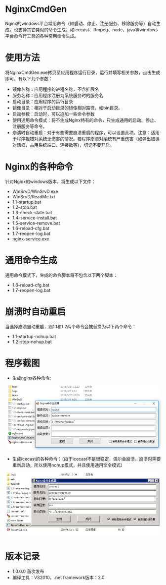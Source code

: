 # NginxCmdGen
Nginx的windows平台常用命令（如启动、停止、注册服务、移除服务等）自动生成，也支持其它类似的命令生成。如icecast、ffmpeg、node、java等windows平台命令行工具的各种常用命令生成。

# 使用方法
将NginxCmdGen.exe拷贝至应用程序运行目录，运行并填写相关参数，点击生成即可。有以下几个参数：
- 镜像名称：应用程序的进程名称，不含扩展名
- 服务名称：应用程序注册为系统服务时的服务名
- 启动目录：应用程序的运行目录
- 镜像目录：相对于启动目录的镜像相对路径，如bin目录。
- 启动参数：启动时，可以追加一些命令参数
- 使用通用命令模式：将不生成Nginx特有的命令，只生成通用的启动、停止、注册服务等命令。
- 崩溃时自动重启：对于有些需要崩溃重启的程序，可以设置此项。注意：适用于程序报错对系统无伤害的情况。若程序崩溃对系统有严重伤害（如弹出错误对话框，占用系统端口、连接数等），切记不要开启。

# Nginx的各种命令
针对Nginx的windows版本，将生成以下文件：
- WinSrvD/WinSrvD.exe
- WinSrvD/ReadMe.txt
- 1.1-startup.bat
- 1.2-stop.bat
- 1.3-check-state.bat
- 1.4-service-install.bat
- 1.5-service-remove.bat
- 1.6-reload-cfg.bat
- 1.7-reopen-log.bat
- nginx-service.exe

# 通用命令生成
通用命令模式下，生成的命令脚本将不包含以下两个脚本：
- 1.6-reload-cfg.bat
- 1.7-reopen-log.bat

# 崩溃时自动重启
当选择崩溃自动重启，则1.1和1.2两个命令会被替换为以下两个命令：
- 1.1-startup-nohup.bat
- 1.2-stop-nohup.bat

# 程序截图
- 生成nginx各种命令:

![image](https://raw.githubusercontent.com/liuquanal/NginxCmdGen/master/NginxCmdGen/screenshot/screenshot01.png)
- 生成icecast的各种命令：（由于icecast不是很稳定，偶尔会崩溃，崩溃时需要重新启动，所以使用nohup模式，并且使用通用命令模式）

![image](https://raw.githubusercontent.com/liuquanal/NginxCmdGen/master/NginxCmdGen/screenshot/screenshot02.png)
# 版本记录
- 1.0.0.0 首次发布
- 编译工具：VS2010，.net framework版本：2.0
